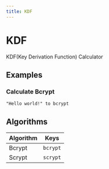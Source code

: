 ```yaml
---
title: KDF
---
```


# KDF

KDF(Key Derivation Function) Calculator

## Examples

### Calculate Bcrypt

<pre class="example">
<code>"Hello world!" to bcrypt</code>
</pre>

## Algorithms

| Algorithm | Keys |
|---|---|
| Bcrypt | `bcrypt` |
| Scrypt | `scrypt` |